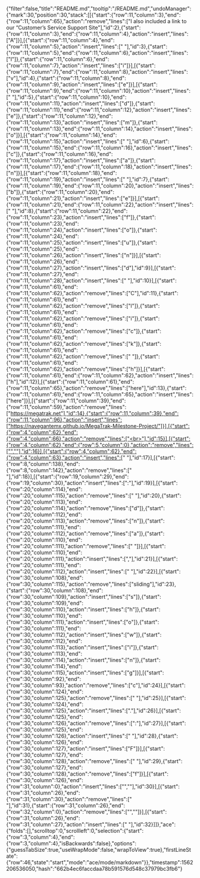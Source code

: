 {"filter":false,"title":"README.md","tooltip":"/README.md","undoManager":{"mark":30,"position":30,"stack":[[{"start":{"row":11,"column":3},"end":{"row":11,"column":65},"action":"remove","lines":["I also included a link to our “Customer’s Service Support Site"],"id":2},{"start":{"row":11,"column":3},"end":{"row":11,"column":4},"action":"insert","lines":["A"]}],[{"start":{"row":11,"column":4},"end":{"row":11,"column":5},"action":"insert","lines":[" "],"id":3},{"start":{"row":11,"column":5},"end":{"row":11,"column":6},"action":"insert","lines":["l"]},{"start":{"row":11,"column":6},"end":{"row":11,"column":7},"action":"insert","lines":["i"]}],[{"start":{"row":11,"column":7},"end":{"row":11,"column":8},"action":"insert","lines":["v"],"id":4},{"start":{"row":11,"column":8},"end":{"row":11,"column":9},"action":"insert","lines":["e"]}],[{"start":{"row":11,"column":9},"end":{"row":11,"column":10},"action":"insert","lines":[" "],"id":5},{"start":{"row":11,"column":10},"end":{"row":11,"column":11},"action":"insert","lines":["d"]},{"start":{"row":11,"column":11},"end":{"row":11,"column":12},"action":"insert","lines":["e"]},{"start":{"row":11,"column":12},"end":{"row":11,"column":13},"action":"insert","lines":["m"]},{"start":{"row":11,"column":13},"end":{"row":11,"column":14},"action":"insert","lines":["o"]}],[{"start":{"row":11,"column":14},"end":{"row":11,"column":15},"action":"insert","lines":[" "],"id":6},{"start":{"row":11,"column":15},"end":{"row":11,"column":16},"action":"insert","lines":["c"]},{"start":{"row":11,"column":16},"end":{"row":11,"column":17},"action":"insert","lines":["a"]},{"start":{"row":11,"column":17},"end":{"row":11,"column":18},"action":"insert","lines":["n"]}],[{"start":{"row":11,"column":18},"end":{"row":11,"column":19},"action":"insert","lines":[" "],"id":7},{"start":{"row":11,"column":19},"end":{"row":11,"column":20},"action":"insert","lines":["b"]},{"start":{"row":11,"column":20},"end":{"row":11,"column":21},"action":"insert","lines":["e"]}],[{"start":{"row":11,"column":21},"end":{"row":11,"column":22},"action":"insert","lines":[" "],"id":8},{"start":{"row":11,"column":22},"end":{"row":11,"column":23},"action":"insert","lines":["f"]},{"start":{"row":11,"column":23},"end":{"row":11,"column":24},"action":"insert","lines":["o"]},{"start":{"row":11,"column":24},"end":{"row":11,"column":25},"action":"insert","lines":["u"]},{"start":{"row":11,"column":25},"end":{"row":11,"column":26},"action":"insert","lines":["n"]}],[{"start":{"row":11,"column":26},"end":{"row":11,"column":27},"action":"insert","lines":["d"],"id":9}],[{"start":{"row":11,"column":27},"end":{"row":11,"column":28},"action":"insert","lines":[" "],"id":10}],[{"start":{"row":11,"column":61},"end":{"row":11,"column":62},"action":"remove","lines":["C"],"id":11},{"start":{"row":11,"column":61},"end":{"row":11,"column":62},"action":"remove","lines":["l"]},{"start":{"row":11,"column":61},"end":{"row":11,"column":62},"action":"remove","lines":["i"]},{"start":{"row":11,"column":61},"end":{"row":11,"column":62},"action":"remove","lines":["c"]},{"start":{"row":11,"column":61},"end":{"row":11,"column":62},"action":"remove","lines":["k"]},{"start":{"row":11,"column":61},"end":{"row":11,"column":62},"action":"remove","lines":[" "]},{"start":{"row":11,"column":61},"end":{"row":11,"column":62},"action":"remove","lines":["h"]}],[{"start":{"row":11,"column":61},"end":{"row":11,"column":62},"action":"insert","lines":["h"],"id":12}],[{"start":{"row":11,"column":61},"end":{"row":11,"column":65},"action":"remove","lines":["here"],"id":13},{"start":{"row":11,"column":61},"end":{"row":11,"column":65},"action":"insert","lines":["here"]}],[{"start":{"row":11,"column":39},"end":{"row":11,"column":59},"action":"remove","lines":["https://megatrak.net"],"id":14},{"start":{"row":11,"column":39},"end":{"row":11,"column":96},"action":"insert","lines":["https://navegantemx.github.io/MegaTrak-Milestone-Project/"]}],[{"start":{"row":4,"column":62},"end":{"row":4,"column":66},"action":"remove","lines":["<br>"],"id":15}],[{"start":{"row":4,"column":62},"end":{"row":5,"column":0},"action":"remove","lines":["",""],"id":16}],[{"start":{"row":4,"column":62},"end":{"row":4,"column":63},"action":"insert","lines":[" "],"id":17}],[{"start":{"row":8,"column":138},"end":{"row":8,"column":142},"action":"remove","lines":["<br>"],"id":18}],[{"start":{"row":19,"column":29},"end":{"row":19,"column":30},"action":"insert","lines":[":"],"id":19}],[{"start":{"row":20,"column":114},"end":{"row":20,"column":115},"action":"remove","lines":[" "],"id":20},{"start":{"row":20,"column":113},"end":{"row":20,"column":114},"action":"remove","lines":["d"]},{"start":{"row":20,"column":112},"end":{"row":20,"column":113},"action":"remove","lines":["n"]},{"start":{"row":20,"column":111},"end":{"row":20,"column":112},"action":"remove","lines":["a"]},{"start":{"row":20,"column":110},"end":{"row":20,"column":111},"action":"remove","lines":[" "]}],[{"start":{"row":20,"column":110},"end":{"row":20,"column":111},"action":"insert","lines":[","],"id":21}],[{"start":{"row":20,"column":111},"end":{"row":20,"column":112},"action":"insert","lines":[" "],"id":22}],[{"start":{"row":30,"column":108},"end":{"row":30,"column":115},"action":"remove","lines":["sliding"],"id":23},{"start":{"row":30,"column":108},"end":{"row":30,"column":109},"action":"insert","lines":["s"]},{"start":{"row":30,"column":109},"end":{"row":30,"column":110},"action":"insert","lines":["h"]},{"start":{"row":30,"column":110},"end":{"row":30,"column":111},"action":"insert","lines":["o"]},{"start":{"row":30,"column":111},"end":{"row":30,"column":112},"action":"insert","lines":["w"]},{"start":{"row":30,"column":112},"end":{"row":30,"column":113},"action":"insert","lines":["i"]},{"start":{"row":30,"column":113},"end":{"row":30,"column":114},"action":"insert","lines":["n"]},{"start":{"row":30,"column":114},"end":{"row":30,"column":115},"action":"insert","lines":["g"]}],[{"start":{"row":30,"column":92},"end":{"row":30,"column":93},"action":"remove","lines":["c"],"id":24}],[{"start":{"row":30,"column":124},"end":{"row":30,"column":125},"action":"remove","lines":[" "],"id":25}],[{"start":{"row":30,"column":124},"end":{"row":30,"column":125},"action":"insert","lines":["."],"id":26}],[{"start":{"row":30,"column":125},"end":{"row":30,"column":126},"action":"remove","lines":[":"],"id":27}],[{"start":{"row":30,"column":125},"end":{"row":30,"column":126},"action":"insert","lines":[" "],"id":28},{"start":{"row":30,"column":126},"end":{"row":30,"column":127},"action":"insert","lines":["F"]}],[{"start":{"row":30,"column":127},"end":{"row":30,"column":128},"action":"remove","lines":[" "],"id":29},{"start":{"row":30,"column":127},"end":{"row":30,"column":128},"action":"remove","lines":["f"]}],[{"start":{"row":30,"column":126},"end":{"row":31,"column":0},"action":"insert","lines":["",""],"id":30}],[{"start":{"row":31,"column":26},"end":{"row":31,"column":30},"action":"remove","lines":["<br>"],"id":31},{"start":{"row":31,"column":26},"end":{"row":32,"column":0},"action":"remove","lines":["",""]}],[{"start":{"row":31,"column":26},"end":{"row":31,"column":27},"action":"insert","lines":[" "],"id":32}]]},"ace":{"folds":[],"scrolltop":0,"scrollleft":0,"selection":{"start":{"row":3,"column":4},"end":{"row":3,"column":4},"isBackwards":false},"options":{"guessTabSize":true,"useWrapMode":false,"wrapToView":true},"firstLineState":{"row":46,"state":"start","mode":"ace/mode/markdown"}},"timestamp":1562206536050,"hash":"662b4ec6faccdaa78b591576d548c37979bc3fb6"}
